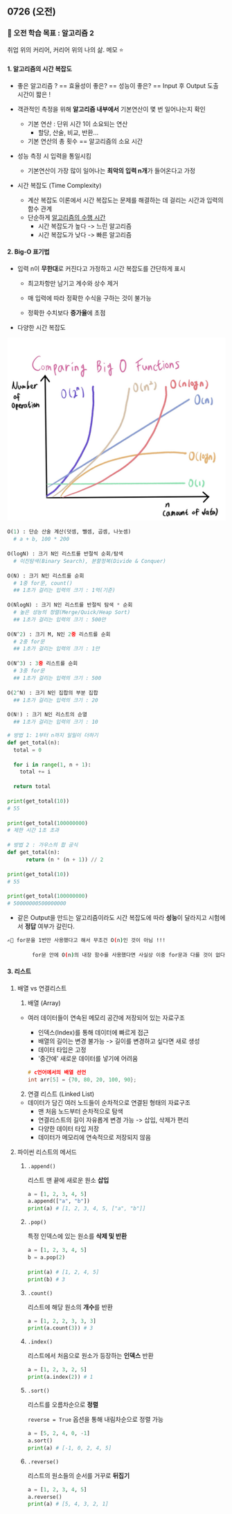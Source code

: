 ## 0726 (오전)

### 🎯 오전 학습 목표 : 알고리즘 2

취업 위의 커리어, 커리어 위의 나의 삶. 메모 ⭐️



#### 1. 알고리즘의 시간 복잡도

- 좋은 알고리즘 ? == 효율성이 좋은? == 성능이 좋은? == Input 후 Output 도출 시간이 짧은 !
- 객관적인 측정을 위해 **알고리즘 내부에서** 기본연산이 몇 번 일어나는지 확인
  - 기본 연산 : 단위 시간 1이 소요되는 연산
    - 할당, 산술, 비교, 반환...
  - 기본 연산의 총 횟수 == 알고리즘의 소요 시간
- 성능 측정 시 입력을 통일시킴
  - 기본연산이 가장 많이 일어나는 **최악의 입력 n개**가 들어온다고 가정

- 시간 복잡도 (Time Complexity)
  - 계산 복잡도 이론에서 시간 복잡도는 문제를 해결하는 데 걸리는 시간과 입력의 함수 관계
  - 단순하게 <u>알고리즘의 수행 시간</u>
    - 시간 복잡도가 높다 -> 느린 알고리즘
    - 시간 복잡도가 낮다 -> 빠른 알고리즘



#### 2. Big-O 표기법

- 입력 n이 **무한대**로 커진다고 가정하고 시간 복잡도를 간단하게 표시

  - 최고차항만 남기고 계수와 상수 제거

  - 매 입력에 따라 정확한 수식을 구하는 것이 불가능
  - 정확한 수치보다 **증가율**에 초점

- 다양한 시간 복잡도

![0726](220726.assets/0726.jpeg)

```python
O(1) : 단순 산술 계산(덧셈, 뺄셈, 곱셈, 나눗셈)
  # a + b, 100 * 200
  
O(logN) : 크기 N인 리스트를 반절씩 순회/탐색
  # 이진탐색(Binary Search), 분할정복(Divide & Conquer)

O(N) : 크기 N인 리스트를 순회
  # 1중 for문, count()
  ## 1초가 걸리는 입력의 크기 : 1억(기준)
  
O(NlogN) : 크기 N인 리스트를 반절씩 탐색 * 순회
  # 높은 성능의 정렬(Merge/Quick/Heap Sort)
  ## 1초가 걸리는 입력의 크기 : 500만
  
O(N^2) : 크기 M, N인 2중 리스트를 순회
  # 2중 for문
  ## 1초가 걸리는 입력의 크기 : 1만
  
O(N^3) : 3중 리스트를 순회
  # 3중 for문
  ## 1초가 걸리는 입력의 크기 : 500
  
O(2^N) : 크기 N인 집합의 부분 집합
  ## 1초가 걸리는 입력의 크기 : 20
  
O(N!) : 크기 N인 리스트의 순열
  ## 1초가 걸리는 입력의 크기 : 10
```

```python
# 방법 1: 1부터 n까지 일일이 더하기
def get_total(n):
  total = 0
  
  for i in range(1, n + 1):
    total += i
    
  return total

print(get_total(10))
# 55

print(get_total(100000000)
# 제한 시간 1초 초과
      
# 방법 2 : 가우스의 합 공식
def get_total(n):
      return (n * (n + 1)) // 2
      
print(get_total(10))
# 55

print(get_total(100000000)
# 50000000500000000
```

- 같은 Output을 만드는 알고리즘이라도 시간 복잡도에 따라 **성능**이 달라지고 시험에서 **정답** 여부가 갈린다.

```bash
✍🏻 for문을 1번만 사용했다고 해서 무조건 O(n)인 것이 아님 !!!

		for문 안에 O(n)의 내장 함수를 사용했다면 사실상 이중 for문과 다를 것이 없다.
```



#### 3. 리스트

1. 배열 vs 연결리스트

   1. 배열 (Array)

   - 여러 데이터들이 연속된 메모리 공간에 저장되어 있는 자료구조

     - 인덱스(Index)를 통해 데이터에 빠르게 접근
     - 배열의 길이는 변경 불가능 -> 길이를 변경하고 싶다면 새로 생성
     - 데이터 타입은 고정
     - '중간에' 새로운 데이터를 넣기에 어려움

     ```c
     # c언어에서의 배열 선언
     int arr[5] = {70, 80, 20, 100, 90};
     ```

   

   2. 연결 리스트 (Linked List)

   - 데이터가 담긴 여러 노드들이 순차적으로 연결된 형태의 자료구조
     - 맨 처음 노드부터 순차적으로 탐색
     - 연결리스트의 길이 자유롭게 변경 가능 -> 삽입, 삭제가 편리
     - 다양한 데이터 타입 저장
     - 데이터가 메모리에 연속적으로 저장되지 않음



2. 파이썬 리스트의 메서드

   1. `.append()`

      리스트 맨 끝에 새로운 원소 **삽입**

      ```python
      a = [1, 2, 3, 4, 5]
      a.append(["a", "b"])
      print(a) # [1, 2, 3, 4, 5, ["a", "b"]]
      ```

   2. `.pop()`

      특정 인덱스에 있는 원소를 **삭제 및 반환**

      ```python
      a = [1, 2, 3, 4, 5]
      b = a.pop(2)
      
      print(a) # [1, 2, 4, 5]
      print(b) # 3
      ```

   3. `.count()`

      리스트에 해당 원소의 **개수**를 반환

      ```python
      a = [1, 2, 2, 3, 3, 3]
      print(a.count(3)) # 3
      ```

   4. `.index()`

      리스트에서 처음으로 원소가 등장하는 **인덱스** 반환

      ```python
      a = [1, 2, 3, 2, 5]
      print(a.index(2)) # 1
      ```

   5. `.sort()`

      리스트를 오름차순으로 **정렬**

      `reverse = True` 옵션을 통해 내림차순으로 정렬 가능

      ```python
      a = [5, 2, 4, 0, -1]
      a.sort()
      print(a) # [-1, 0, 2, 4, 5]
      ```

   6. `.reverse()`

      리스트의 원소들의 순서를 거꾸로 **뒤집기**

      ```python
      a = [1, 2, 3, 4, 5]
      a.reverse()
      print(a) # [5, 4, 3, 2, 1]
      ```

      
